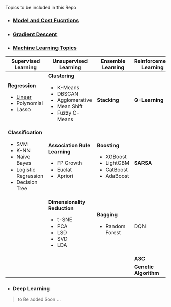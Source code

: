 Topics to be included in this Repo

- ### [Model and Cost Fucntions](Basics/costfunction.md)
- ### [Gradient Descent](Basics/gradientdescent.md)
- ### [Machine Learning Topics](Machine_Learning/machine_learning.md)

| Supervised Learning | Unsupervised Learning |Ensemble Learning | Reinforcement Learning | 
|--|--|--|--|
| <b>Regression</b> <ul><li>[Linear](/Machine_Learning/Supervised_Learning/Regression/Linear.md)</li><li>Polynomial</li><li>Lasso</li></ul>| <b>Clustering</b> <ul><li>K-Means</li><li>DBSCAN</li><li>Agglomerative</li><li>Mean Shift</li><li>Fuzzy C-Means</li></ul> |<b>Stacking</b>|<b>Q-Learning</b>|
| <b>Classification</b> <ul><li>SVM</li><li>K-NN</li><li>Naive Bayes</li><li>Logistic Regression</li><li>Decision Tree</li></ul> |<b>Association Rule Learning</b> <ul><li>FP Growth</li><li>Euclat</li><li>Apriori</li> |<b>Boosting</b><ul><li>XGBoost</li><li>LightGBM</li><li>CatBoost</li><li>AdaBoost</li></ul>|<b>SARSA</b>|
||<b>Dimensionality Reduction</b> <ul><li>t-SNE</li><li>PCA</li><li>LSD</li><li>SVD</li><li>LDA</li>|<b>Bagging</b><ul><li>Random Forest</li><ul>|DQN|
||||<b>A3C</b>
||||<b>Genetic Algorithm</b>


- ### Deep Learning 
 > to Be added Soon ...
